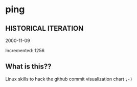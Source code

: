# ping

## HISTORICAL ITERATION
2000-11-09

Incremented: 1256

## What is this?? 
Linux skills to hack the github commit visualization chart `;-)`
